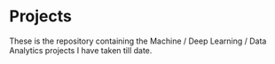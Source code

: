 # Projects
These is the repository containing the Machine / Deep Learning / Data Analytics projects I have taken till date.
